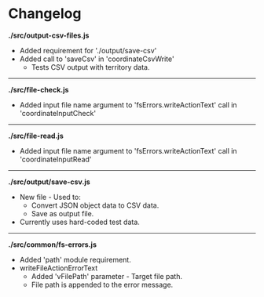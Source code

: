 # Changelog

**./src/output-csv-files.js**
* Added requirement for './output/save-csv'
* Added call to 'saveCsv' in 'coordinateCsvWrite'
	* Tests CSV output with territory data.

---

**./src/file-check.js**
* Added input file name argument to 'fsErrors.writeActionText' call in 'coordinateInputCheck'

---

**./src/file-read.js**
* Added input file name argument to 'fsErrors.writeActionText' call in 'coordinateInputRead'

---

**./src/output/save-csv.js**
* New file - Used to:
	* Convert JSON object data to CSV data.
	* Save as output file.
* Currently uses hard-coded test data.

---

**./src/common/fs-errors.js**
* Added 'path' module requirement.
* writeFileActionErrorText
	* Added 'vFilePath' parameter - Target file path.
	* File path is appended to the error message.
